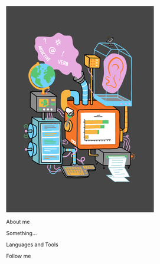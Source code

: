 <img src="https://github.com/andrejmanin/andrejmanin/blob/main/assets/Jfw2.gif" alt="header"/>

About me

Something... 

Languages and Tools

Follow me